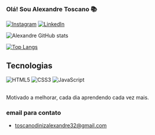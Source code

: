 ### Olá! Sou Alexandre Toscano 📚

[![Instagram](https://img.shields.io/badge/Instagram-%23E4405F.svg?style=for-the-badge&logo=Instagram&logoColor=white)](https://www.instagram.com/alexandretoscano_/)
[![LinkedIn](https://img.shields.io/badge/linkedin-%230077B5.svg?style=for-the-badge&logo=linkedin&logoColor=white)](https://www.linkedin.com/in/alexandre-toscano-diniz-9a6b112b3/)

![Alexandre GitHub stats](https://github-readme-stats.vercel.app/api?username=alexandretoscano23&show_icons=true&theme=dracula)

[![Top Langs](https://github-readme-stats.vercel.app/api/top-langs/?username=alexandretoscano23)](https://github.com/anuraghazra/github-readme-stats)

## Tecnologias

<div style="display:inline_block"> 
    <img src="https://img.shields.io/badge/html5-%23E34F26.svg?style=for-the-badge&logo=html5&logoColor=white" alt="HTML5"/>
    <img src="https://img.shields.io/badge/css3-%231572B6.svg?style=for-the-badge&logo=css3&logoColor=white" alt="CSS3"/>
    <img src="https://img.shields.io/badge/javascript-%23323330.svg?style=for-the-badge&logo=javascript&logoColor=%23F7DF1E" alt="JavaScript"/>
</div>

<br/>

Motivado a melhorar, cada dia aprendendo cada vez mais.

### email para contato

- toscanodinizalexandre32@gmail.com

